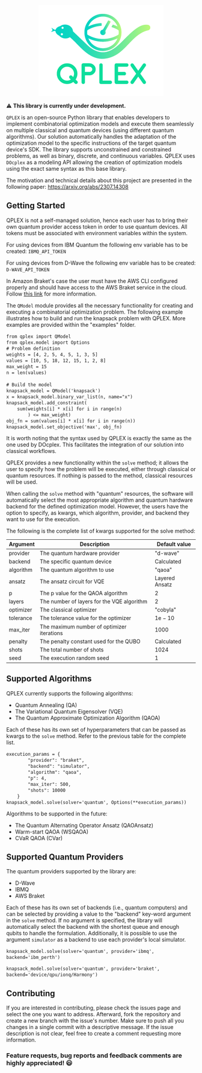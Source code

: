 <p align="center">
  <img src="assets/QPLEX_logo.png?raw=true" alt="QPLEX"/>
</p>

⚠️ **This library is currently under development.**

`QPLEX` is an open-source Python library that enables developers to implement combinatorial optimization models and execute them seamlessly on multiple classical and quantum devices (using different quantum algorithms). Our solution automatically handles the adaptation of the optimization model to the specific instructions of the target quantum device's SDK. The library supports unconstrained and constrained problems, as well as binary, discrete, and continuous variables. QPLEX uses `DOcplex` as a modeling API allowing the creation of optimization models using the exact same syntax as this base library. 

The motivation and technical details about this project are presented in the following paper: https://arxiv.org/abs/2307.14308

## Getting Started

QPLEX is not a self-managed solution, hence each user has to bring their own quantum provider access token in order to use quantum devices. All tokens must be associated with environment variables within the system.

For using devices from IBM Quantum the following env variable has to be created: `IBMQ_API_TOKEN`

For using devices from D-Wave the following env variable has to be created: `D-WAVE_API_TOKEN`

In Amazon Braket's case the user must have the AWS CLI configured properly and should have access to the AWS Braket service in the cloud. Follow <a href="https://aws.amazon.com/braket/getting-started/" target="_blank">this link</a> for more information.

The `QModel` module provides all the necessary functionality for creating and executing a combinatorial optimization problem. The following example illustrates how to build and run the knapsack problem with QPLEX. More examples are provided within the "examples" folder.

```python3
from qplex import QModel
from qplex.model import Options
# Problem definition
weights = [4, 2, 5, 4, 5, 1, 3, 5]
values = [10, 5, 18, 12, 15, 1, 2, 8]
max_weight = 15
n = len(values)

# Build the model
knapsack_model = QModel('knapsack')
x = knapsack_model.binary_var_list(n, name="x")
knapsack_model.add_constraint(
    sum(weights[i] * x[i] for i in range(n)
        ) <= max_weight)
obj_fn = sum(values[i] * x[i] for i in range(n))
knapsack_model.set_objective('max', obj_fn)
```
It is worth noting that the syntax used by QPLEX is exactly the same as the one used by DOcplex. This facilitates the integration of our solution into classical workflows.

QPLEX provides a new functionality within the `solve` method; it allows the user to specify how the problem will be executed, either through classical or quantum resources. If nothing is passed to the method, classical resources will be used. 

When calling the `solve` method with "quantum" resources, the software will automatically select the most appropriate algorithm and quantum hardware backend for the defined optimization model. However, the users have the option to specify, as kwargs, which algorithm, provider, and backend they want to use for the execution.

The following is the complete list of kwargs supported for the solve method:

| Argument  | Description                                | Default value  |
|-----------|--------------------------------------------|----------------|
| provider  | The quantum hardware provider              | "d-wave"       |
| backend   | The specific quantum device                | Calculated     |
| algorithm | The quantum algorithm to use               | "qaoa"         |
| ansatz    | The ansatz circuit for VQE                 | Layered Ansatz |
| p         | The p value for the QAOA algorithm         | 2              |
| layers    | The number of layers for the VQE algorithm | 2              |
| optimizer | The classical optimizer                    | "cobyla"       |
| tolerance | The tolerance value for the optimizer      | 1e − 10        |
| max_iter  | The maximum number of optimizer iterations | 1000           |
| penalty   | The penalty constant used for the QUBO     | Calculated     |
| shots     | The total number of shots                  | 1024           |
| seed      | The execution random seed                  | 1              |

## Supported Algorithms

QPLEX currently supports the following algorithms:

- Quantum Annealing (QA)
- The Variational Quantum Eigensolver (VQE)
- The Quantum Approximate Optimization Algorithm (QAOA)

Each of these has its own set of hyperparameters that can be passed as kwargs to the `solve` method. Refer to the previous table for the complete list.

```python3
execution_params = {
        "provider": "braket",
        "backend": "simulator",
        "algorithm": "qaoa",
        "p": 4,
        "max_iter": 500,
        "shots": 10000
    }
knapsack_model.solve(solver='quantum', Options(**execution_params))
```

Algorithms to be supported in the future:
- The Quantum Alternating Operator Ansatz (QAOAnsatz)
- Warm-start QAOA (WSQAOA)
- CVaR QAOA (CVar)

## Supported Quantum Providers

The quantum providers supported by the library are:
- D-Wave
- IBMQ
- AWS Braket

Each of these has its own set of backends (i.e., quantum computers) and can be selected by providing a value to the "backend" key-word argument in the `solve` method. If no argument is specified, the library will automatically select the backend with the shortest queue and enough qubits to handle the formulation. Additionally, it is possible to use the argument `simulator` as a backend to use each provider's local simulator.

```python3
knapsack_model.solve(solver='quantum', provider='ibmq', backend='ibm_perth')
```

```python3
knapsack_model.solve(solver='quantum', provider='braket', backend='device/qpu/ionq/Harmony')
```

## Contributing

If you are interested in contributing, please check the issues page and select the one you want to address. Afterward, fork the repository and create a new branch with the issue's number. Make sure to push all you changes in a single commit with a descriptive message. If the issue description is not clear, feel free to create a comment requesting more information.

### Feature requests, bug reports and feedback comments are highly appreciated! 😃
